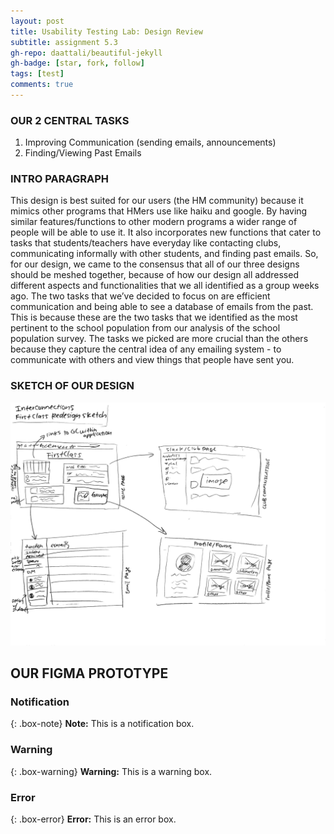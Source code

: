```yaml
---
layout: post
title: Usability Testing Lab: Design Review
subtitle: assignment 5.3
gh-repo: daattali/beautiful-jekyll
gh-badge: [star, fork, follow]
tags: [test]
comments: true
---
```

 
### OUR 2 CENTRAL TASKS

1. Improving Communication (sending emails, announcements)
2. Finding/Viewing Past Emails

### INTRO PARAGRAPH 
This design is best suited for our users (the HM community) because it mimics other programs that HMers use like haiku and google. By having similar features/functions to other modern programs a wider range of people will be able to use it. It also incorporates new functions that cater to tasks that students/teachers have everyday like contacting clubs, communicating informally with other students, and finding past emails. So, for our design, we came to the consensus that all of our three designs should be meshed together, because of how our design all addressed different aspects and functionalities that we all identified as a group weeks ago. The two tasks that we’ve decided to focus on are efficient communication and being able to see a database of emails from the past. This is because these are the two tasks that we identified as the most pertinent to the school population from our analysis of the school population survey. The tasks we picked are more crucial than the others because they capture the central idea of any emailing system - to communicate with others and view things that people have sent you.

### SKETCH OF OUR DESIGN

![crepe](/assets/img/finaldesignsketch.jpeg)

## OUR FIGMA PROTOTYPE

### Notification

{: .box-note}
**Note:** This is a notification box.

### Warning

{: .box-warning}
**Warning:** This is a warning box.

### Error

{: .box-error}
**Error:** This is an error box.


